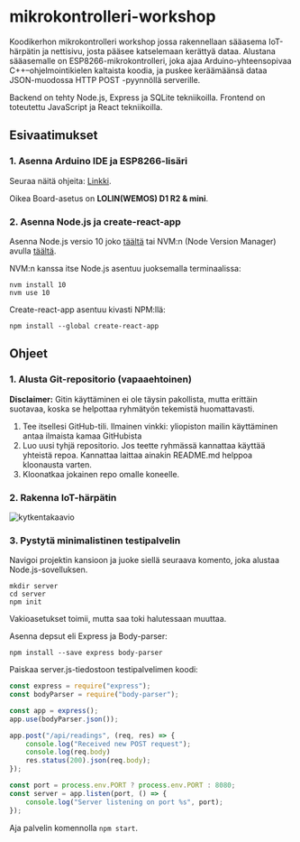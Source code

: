 # mikrokontrolleri-workshop
Koodikerhon mikrokontrolleri workshop jossa rakennellaan sääasema IoT-härpätin ja nettisivu, josta pääsee
katselemaan kerättyä dataa. Alustana sääasemalle on ESP8266-mikrokontrolleri, joka ajaa Arduino-yhteensopivaa 
C++–ohjelmointikielen kaltaista koodia, ja puskee keräämäänsä dataa JSON-muodossa HTTP POST -pyynnöllä serverille.

Backend on tehty Node.js, Express ja SQLite tekniikoilla. Frontend on toteutettu JavaScript ja React tekniikoilla.

## Esivaatimukset

### 1. Asenna Arduino IDE ja ESP8266-lisäri

Seuraa näitä ohjeita: [Linkki](https://randomnerdtutorials.com/how-to-install-esp8266-board-arduino-ide/).

Oikea Board-asetus on **LOLIN(WEMOS) D1 R2 & mini**.

### 2. Asenna Node.js ja create-react-app

Asenna Node.js versio 10 joko [täältä](https://nodejs.org/) tai NVM:n (Node Version Manager) avulla 
[täältä](https://github.com/creationix/nvm).

NVM:n kanssa itse Node.js asentuu juoksemalla terminaalissa:
```
nvm install 10
nvm use 10
```

Create-react-app asentuu kivasti NPM:llä:
```
npm install --global create-react-app
```

## Ohjeet
### 1. Alusta Git-repositorio (vapaaehtoinen)

**Disclaimer:** Gitin käyttäminen ei ole täysin pakollista, mutta erittäin suotavaa, koska se helpottaa ryhmätyön
tekemistä huomattavasti.

1. Tee itsellesi GitHub-tili. Ilmainen vinkki: yliopiston mailin käyttäminen antaa ilmaista kamaa GitHubista
2. Luo uusi tyhjä repositorio. Jos teette ryhmässä kannattaa käyttää yhteistä repoa. Kannattaa laittaa ainakin 
README.md helppoa kloonausta varten.
3. Kloonatkaa jokainen repo omalle koneelle.

### 2. Rakenna IoT-härpätin

![kytkentakaavio](https://github.com/DigitKoodit/mikrokontrolleri-workshop/blob/master/schematic.png)

### 3. Pystytä minimalistinen testipalvelin

Navigoi projektin kansioon ja juoke siellä seuraava komento, joka alustaa Node.js-sovelluksen.
```shell
mkdir server
cd server
npm init
```
Vakioasetukset toimii, mutta saa toki halutessaan muuttaa.

Asenna depsut eli Express ja Body-parser:
```shell
npm install --save express body-parser
```

Paiskaa server.js-tiedostoon testipalvelimen koodi:

```javascript
const express = require("express");
const bodyParser = require("body-parser");

const app = express();
app.use(bodyParser.json());

app.post("/api/readings", (req, res) => {
    console.log("Received new POST request");
    console.log(req.body)
    res.status(200).json(req.body);
});

const port = process.env.PORT ? process.env.PORT : 8080;
const server = app.listen(port, () => {
    console.log("Server listening on port %s", port);
});
```

Aja palvelin komennolla `npm start`.